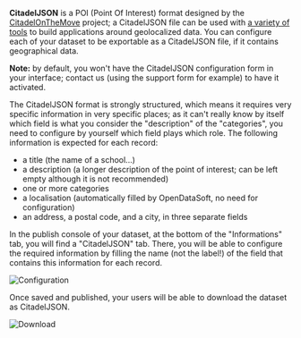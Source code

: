 **CitadelJSON** is a POI (Point Of Interest) format designed by the [CitadelOnTheMove](http://www.citadelonthemove.eu/) project; a CitadelJSON file
can be used with [a variety of tools](http://www.citadelonthemove.eu/en-us/createanapp/developerpage.aspx) to build applications around geolocalized data. You can configure each of your dataset to be exportable
as a CitadelJSON file, if it contains geographical data.

**Note:** by default, you won't have the CitadelJSON configuration form in your interface; contact us (using the support form for example) to have it activated.

The CitadelJSON format is strongly structured, which
means it requires very specific information in very specific places; as it can't
really know by itself which field is what you consider the "description" of the "categories", you need to configure by yourself which field plays which role. The following information is expected for each record:
- a title (the name of a school...)
- a description (a longer description of the point of interest; can be left empty although it is not recommended)
- one or more categories
- a localisation (automatically filled by OpenDataSoft, no need for configuration)
- an address, a postal code, and a city, in three separate fields

In the publish console of your dataset, at the bottom of the "Informations" tab, you will find a "CitadelJSON" tab. There, you will be able to configure the required
information by filling the name (not the label!) of the field that contains this information for each record.

![Configuration](configuration.png)

Once saved and published, your users will be able to download the dataset as CitadelJSON.

![Download](download-en.png)
